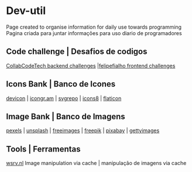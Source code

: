 # Dev-util
Page created to organise information for daily use towards programming
Pagina criada para juntar informações para uso diario de programadores

## Code challenge | Desafios de codigos
[CollabCodeTech backend challenges](https://github.com/CollabCodeTech/backend-challenges) |[felipefialho frontend challenges](https://github.com/felipefialho/frontend-challenges)

## Icons Bank | Banco de Icones
[devicon](https://devicon.dev) | [icongr.am](https://icongr.am/devicon) | [svgrepo](https://www.svgrepo.com) | [icons8](https://icons8.com.br/icons/set/svg) | [flaticon](https://www.flaticon.com/br/)

## Image Bank | Banco de Imagens
[pexels](https://www.pexels.com/pt-br/) | [unsplash](https://unsplash.com/pt-br) | [freeimages](https://www.freeimages.com/pt) | [freepik](https://www.freepik.com/popular-photos) | [pixabay](https://pixabay.com/pt/) | [gettyimages](https://www.gettyimages.com.br)

## Tools | Ferramentas
[wsrv.nl](https://images.weserv.nl) Image manipulation via cache | manipulação de imagens via cache
